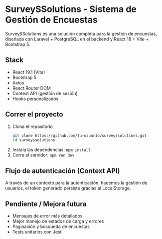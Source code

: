 # SurveySSolutions - Sistema de Gestión de Encuestas

SurveySSolutions es una solución completa para la gestión de encuestas, diseñada con Laravel + PostgreSQL en el backend y React 18 + Vite + Bootstrap 5.

## Stack

- React 19.1  (Vite)
- Bootstrap 5
- Axios
- React Router DOM
- Context API (gestión de sesión)
- Hooks personalizados

## Correr el proyecto

1. Clona el repositorio
    ```sh
    git clone https://github.com/tu-usuario/surveyssolutions.git
    cd surveyssolutions
    ```
2. Instala las dependencias: `npm install`
3. Corre el servidor: `npm run dev`


## Flujo de autenticación (Context API)

A través de un contexto para la autenticación, hacemos la gestión de usuarios, el token generado persiste gracias al LocalStorage.


##  Pendiente / Mejora futura

- Mensajes de error más detallados
- Mejor manejo de estados de carga y errores
- Paginación y búsqueda de encuestas
- Tests unitarios con Jest